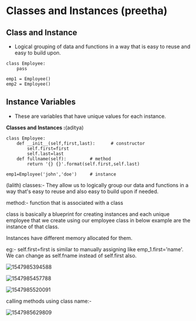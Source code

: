 

# Classes and Instances (preetha)

## Class and Instance
- Logical grouping of data and functions in a way that is easy to reuse and easy to build upon.
```
class Employee:
	pass
	
emp1 = Employee()
emp2 = Employee()
```

## Instance Variables
- These are variables that have unique values for each instance.

**Classes and Instances :**(aditya)

```python3
class Employee:
	def __init__(self,first,last):		# constructor
		self.first=first
		self.last=last
	def fullname(self):			# method
		return '{} {}'.format(self.first,self.last)

emp1=Employee('john','doe')		# instance
```
(lalith)
classes:- They allow us to logically group our data and functions in a way that's easy to reuse and also easy to build upon if needed.

method:- function that is associated with a class

class is basically a blueprint for creating instances and each unique employee that we create using our employee class in below example are the instance of that class.

Instances have different memory allocated for them.

eg:- self.first=first is similar to manually assigning like emp_1.first='name'. We can change as self.fname instead of self.first also.

![1547985394588](https://github.com/adityakuppa26/Python-Notes/tree/lalith_notes/images/1547985394588.png) 

![1547985457788](https://github.com/adityakuppa26/Python-Notes/tree/lalith_notes/images/1547985457788.png) 

![1547985520091](https://github.com/adityakuppa26/Python-Notes/tree/lalith_notes/images/1547985520091.png) 

calling methods using class name:-

![1547985629809](https://github.com/adityakuppa26/Python-Notes/tree/lalith_notes/images/1547985629809.png) 

